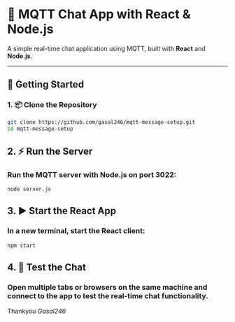 
# 💬 MQTT Chat App with React & Node.js

A simple real-time chat application using MQTT, built with **React** and **Node.js**.

---

## 🚀 Getting Started

### 1. 📦 Clone the Repository
```bash
git clone https://github.com/gasal246/mqtt-message-setup.git
cd mqtt-message-setup
```

## 2. ⚡ Run the Server

### Run the MQTT server with Node.js on port 3022:
```bash
node server.js
```

## 3. ▶️ Start the React App

### In a new terminal, start the React client:
```bash
npm start
```

## 4. 💬 Test the Chat
### Open multiple tabs or browsers on the same machine and connect to the app to test the real-time chat functionality.


Thankyou
_Gasal246_
